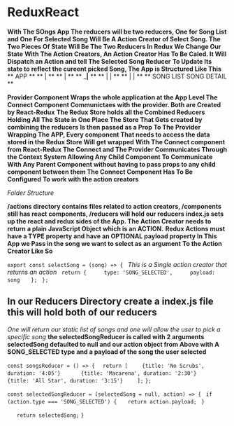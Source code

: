 # ReduxReact

**With The SOngs App The reducers will be two reducers, One for Song List and One For Selected Song**
**Will Be A Action Creator of Select Song. The Two Pieces Of State Will Be The Two Reducers In Redux We Change Our State**
**With The Action Creators, An Action Creator Has To Be Caled. It Will Dispatch an Action and tell The Selected Song Reducer**
**To Update Its state to reflect the cureent picked Song, The App is Structured Like This**
**                                 APP                                             **
**                                  |                                              **
**                                  |                       **
**                           _______|______             **
 **                          |            |                        **
**                           |            |                     **
 **                       SONG LIST   SONG DETAIL             **

 **Provider Component Wraps the whole application at the App Level The Connect Component Communictaes with the provider. Both are Created by React-Redux**
 **The Redux Store holds all the Combined Reducers Holding All The State in One Place The Store That Gets created by combining the reducers**
 **Is then passed as a Prop To The Provider Wrapping The APP, Every component That needs to access the data stored in the Redux Store Will get wrapped**
 **With The Connect component from React-Redux The Connect and The Provider Communicates Through the Context System Allowing Any Child Component**
 **To Communicate With Any Parent Component without having to pass props to any child component between them The Connect Component Has To Be Configured**
 **To work with the action creators**

 *Folder Structure*

 **/actions directory contains files related to action creators, /components still has react components, /reducers will hold our reducers**
 **index.js sets up the react and redux sides of the App. The Action Creator needs to return a plain JavaScript Object which is an ACTION.**
 **Redux Actions must have a TYPE property and have an OPTIONAL payload property In This App we Pass in the song we want to select as an argument**
 **To the Action Creator Like So** 

 `export const selectSong = (song) => { `         *This is a Single action creator that returns an action*
 `  return { `
`     type: 'SONG_SELECTED',`
`     payload: song`
`   };`
` };` 

## In our Reducers Directory create a index.js file this will hold both of our reducers
*One will return our static list of songs and one will allow the user to pick a specific song*
**the selectedSongReducer is called with 2 arguments selectedSong defaulted to null and our action object from Above with A SONG_SELECTED type**
**and a payload of the song the user selected**

`const songsReducer = () => {`
`  return [`
 `     {title: 'No Scrubs', duration: '4:05'} `
 `      {title: 'Macarena', duration: '2:30'}`
 `      {title: 'All Star', duration: '3:15'}`
`    ];`
`};`


`const selectedSongReducer = (selectedSong = null, action) => {`
` if (action.type === 'SONG_SELECTED') {`
`   return action.payload;`
` }`

`   return selectedSong;`
`}`